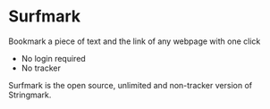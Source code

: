 # Surfmark
Bookmark a piece of text and the link of any webpage with one click

* No login required
* No tracker

Surfmark is the open source, unlimited and non-tracker version of Stringmark.
